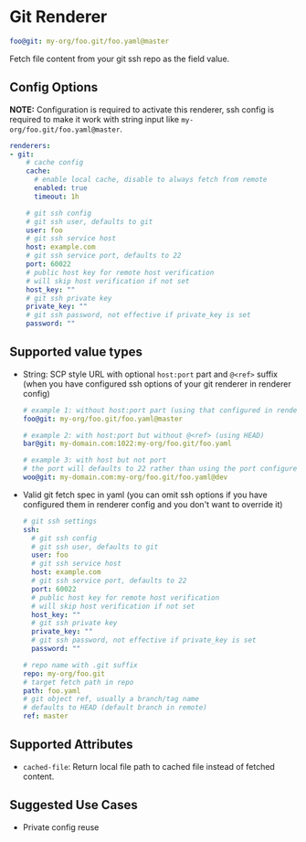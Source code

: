 # Git Renderer

```yaml
foo@git: my-org/foo.git/foo.yaml@master
```

Fetch file content from your git ssh repo as the field value.

## Config Options

__NOTE:__ Configuration is required to activate this renderer, ssh config is required to make it work with string input like `my-org/foo.git/foo.yaml@master`.

```yaml
renderers:
- git:
    # cache config
    cache:
      # enable local cache, disable to always fetch from remote
      enabled: true
      timeout: 1h

    # git ssh config
    # git ssh user, defaults to git
    user: foo
    # git ssh service host
    host: example.com
    # git ssh service port, defaults to 22
    port: 60022
    # public host key for remote host verification
    # will skip host verification if not set
    host_key: ""
    # git ssh private key
    private_key: ""
    # git ssh password, not effective if private_key is set
    password: ""
```

## Supported value types

- String: SCP style URL with optional `host:port` part and `@<ref>` suffix (when you have configured ssh options of your git renderer in renderer config)

  ```yaml
  # example 1: without host:port part (using that configured in renderer config) and with @<ref>
  foo@git: my-org/foo.git/foo.yaml@master

  # example 2: with host:port but without @<ref> (using HEAD)
  bar@git: my-domain.com:1022:my-org/foo.git/foo.yaml

  # example 3: with host but not port
  # the port will defaults to 22 rather than using the port configured in renderer config
  woo@git: my-domain.com:my-org/foo.git/foo.yaml@dev
  ```

- Valid git fetch spec in yaml (you can omit ssh options if you have configured them in renderer config and you don't want to override it)

  ```yaml
  # git ssh settings
  ssh:
    # git ssh config
    # git ssh user, defaults to git
    user: foo
    # git ssh service host
    host: example.com
    # git ssh service port, defaults to 22
    port: 60022
    # public host key for remote host verification
    # will skip host verification if not set
    host_key: ""
    # git ssh private key
    private_key: ""
    # git ssh password, not effective if private_key is set
    password: ""

  # repo name with .git suffix
  repo: my-org/foo.git
  # target fetch path in repo
  path: foo.yaml
  # git object ref, usually a branch/tag name
  # defaults to HEAD (default branch in remote)
  ref: master
  ```

## Supported Attributes

- `cached-file`: Return local file path to cached file instead of fetched content.

## Suggested Use Cases

- Private config reuse
